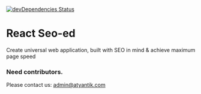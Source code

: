 [![devDependencies Status](https://david-dm.org/Atyantik/react-seo.svg)](https://david-dm.org/Atyantik/react-seo?type=dev)

# React Seo-ed
Create universal web application, built with SEO in mind &amp; achieve maximum page speed

### Need contributors.
Please contact us: <a href="mailto:admin@atyantik.com">admin@atyantik.com</a>